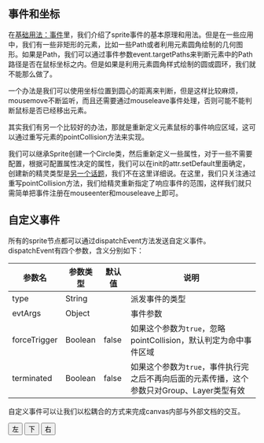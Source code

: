## 事件和坐标

在[基础用法：事件](/zh-cn/behavior#事件-event)里，我们介绍了sprite事件的基本原理和用法。但是在一些应用中，我们有一些非矩形的元素，比如一些Path或者利用元素圆角绘制的几何图形。如果是Path，我们可以通过事件参数event.targetPaths来判断元素中的Path路径是否在鼠标坐标之内。但是如果是利用元素圆角样式绘制的圆或圆环，我们就不能那么做了。

<div id="point-collision" class="sprite-container"></div>

一个办法是我们可以使用坐标位置到圆心的距离来判断，但是这样比较麻烦，mousemove不断监听，而且还需要通过mouseleave事件处理，否则可能不能判断鼠标是否已经移出元素。

<!-- demo: point-collision -->

其实我们有另一个比较好的办法，那就是重新定义元素鼠标的事件响应区域，这可以通过重写元素的pointCollision方法来实现。

<div id="point-collision-override" class="sprite-container"></div>

我们可以继承Sprite创建一个Circle类，然后重新定义一些属性，对于一些不需要配置，根据可配置属性决定的属性，我们可以在init的attr.setDefault里面确定，创建新的精灵类型是[另一个话题](/zh-cn/guide/nodes)，我们不在这里详细说。在这里，我们只关注通过重写pointCollision方法，我们给精灵重新指定了响应事件的范围，这样我们就只需简单把事件注册在mouseenter和mouseleave上即可。

<!-- demo: point-collision-override -->

## 自定义事件

所有的sprite节点都可以通过dispatchEvent方法发送自定义事件。dispatchEvent有四个参数，含义分别如下：

| 参数名 | 参数类型 | 默认值 | 说明 |
| --- | --- | --- | --- |
| type | String |  | 派发事件的类型 |
| evtArgs | Object |  | 事件参数 | 
| forceTrigger | Boolean | false | 如果这个参数为`true`，忽略pointCollision，默认判定为命中事件区域 |
| terminated | Boolean | false | 如果这个参数为`true`，事件执行完之后不再向后面的元素传播，这个参数只对Group、Layer类型有效 | 

自定义事件可以让我们以松耦合的方式来完成canvas内部与外部文档的交互。

<div id="custom-event" class="sprite-container"></div>

<div id="zwwctrl">
  <button id="leftBtn">左</button>
  <button id="downBtn">下</button>
  <button id="rightBtn">右</button>
</div>

<script src="/js/guide/events.js"></script>
